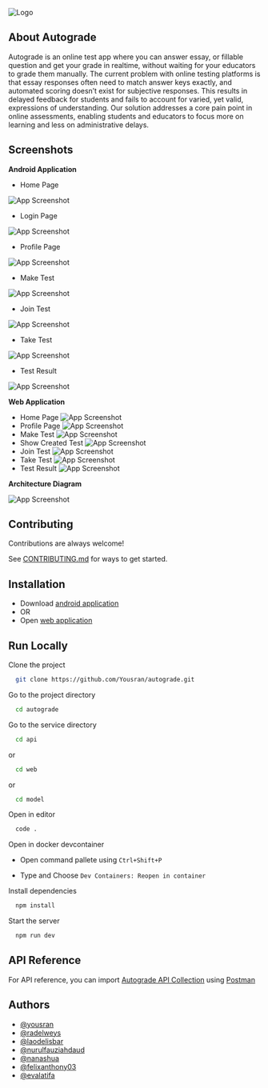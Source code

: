 
![Logo](/documentation/Autograde%20Text%20Logo.png)

## About Autograde

Autograde is an online test app where you can answer essay, or fillable question and get your grade in realtime, without waiting for your educators to grade them manually. The current problem with online testing platforms is that essay responses often need to match answer keys exactly, and automated scoring doesn’t exist for subjective responses. This results in delayed feedback for students and fails to account for varied, yet valid, expressions of understanding. Our solution addresses a core pain point in online assessments, enabling students and educators to focus more on learning and less on administrative delays.


## Screenshots
**Android Application**
- Home Page

![App Screenshot](/documentation/screenshot-apk-home.jpg)

- Login Page

![App Screenshot](/documentation/screenshot-apk-login.jpg)

- Profile Page

![App Screenshot](/documentation/screenshot-apk-profile.jpg)

- Make Test

![App Screenshot](/documentation/screenshot-apk-make.jpg)

- Join Test

![App Screenshot](/documentation/screenshot-apk-join.jpg)

- Take Test

![App Screenshot](/documentation/screenshot-apk-take.jpg)

- Test Result

![App Screenshot](/documentation/screenshot-apk-result.jpg)


**Web Application**
- Home Page
![App Screenshot](/documentation/screenshot-web-home.png)
- Profile Page
![App Screenshot](/documentation/screenshot-web-profile.png)
- Make Test
![App Screenshot](/documentation/screenshot-web-make.png)
- Show Created Test
![App Screenshot](/documentation/screenshot-web-show-created.png)
- Join Test
![App Screenshot](/documentation/screenshot-web-join.png)
- Take Test
![App Screenshot](/documentation/screenshot-web-take.png)
- Test Result
![App Screenshot](/documentation/screenshot-web-result.png)

**Architecture Diagram**

![App Screenshot](/documentation/Autograde-Architecture%20Diagram.png)
## Contributing

Contributions are always welcome!

See [CONTRIBUTING.md](CONTRIBUTING.md) for ways to get started.
## Installation

- Download [android application](https://drive.google.com/drive/folders/1SHpjjBEskQdQjxk-VJ4Pd6QlR4yNNsgb)
- OR
- Open [web application](https://autograde-442112.et.r.appspot.com/)

    
## Run Locally

Clone the project

```bash
  git clone https://github.com/Yousran/autograde.git
```

Go to the project directory

```bash
  cd autograde
```
Go to the service directory

```bash
  cd api
```
or
```bash
  cd web
```
or
```bash
  cd model
```

Open in editor
```bash
  code .
```

Open in docker devcontainer

- Open command pallete using ```Ctrl+Shift+P```

- Type and Choose ```Dev Containers: Reopen in container```

Install dependencies

```bash
  npm install
```

Start the server

```bash
  npm run dev
```


## API Reference

For API reference, you can import [Autograde API Collection](/documentation/Autograde-api-collection.json) using [Postman](https://www.postman.com/downloads/)

## Authors

- [@yousran](https://github.com/Yousran)
- [@radelweys](https://github.com/Radelweys)
- [@laodelisbar](https://github.com/laodelisbar)
- [@nurulfauziahdaud](https://github.com/nurulfauziahdaud)
- [@nanashua](https://github.com/Nanashua)
- [@felixanthony03](https://github.com/felixanthony03)
- [@evalatifa](#)